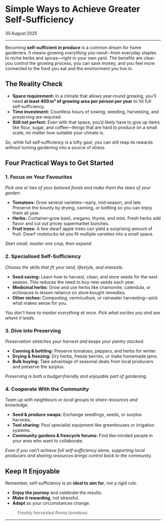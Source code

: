 # Simple Ways to Achieve Greater Self‑Sufficiency

30 August 2025  

---

Becoming **self‑sufficient in produce** is a common dream for home gardeners. It means growing *everything you need*—from everyday staples to niche herbs and spices—right in your own yard. The benefits are clear: you control the growing process, you can save money, and you feel more connected to the food you eat and the environment you live in.

## The Reality Check

- **Space requirement:** In a climate that allows year‑round growing, you’ll need **at least 400 m² of growing area per person per year** to hit full self‑sufficiency.  
- **Time investment:** Countless hours of sowing, weeding, harvesting, and preserving are required.  
- **Still not perfect:** Even with that space, you’d likely have to give up items like flour, sugar, and coffee—things that are hard to produce on a small scale, no matter how suitable your climate is.

So, while full self‑sufficiency is a lofty goal, you can still reap its rewards without turning gardening into a source of stress.

## Four Practical Ways to Get Started

### 1. Focus on Your Favourites

*Pick one or two of your beloved foods and make them the stars of your garden.*

- **Tomatoes:** Grow several varieties—early, mid‑season, and late. Preserve the bounty by drying, canning, or bottling so you can enjoy them all year.
- **Herbs:** Container‑grow basil, oregano, thyme, and mint. Fresh herbs add flavor and cut out pricey supermarket bunches.
- **Fruit trees:** A few dwarf apple trees can yield a surprising amount of fruit. Dwarf rootstocks let you fit multiple varieties into a small space.

*Start small, master one crop, then expand.*

### 2. Specialised Self‑Sufficiency

*Choose the skills that fit your land, lifestyle, and interests.*

- **Seed saving:** Learn how to harvest, clean, and store seeds for the next season. This reduces the need to buy new seeds each year.
- **Medicinal herbs:** Grow and use herbs like chamomile, calendula, or echinacea to lessen reliance on store‑bought remedies.
- **Other niches:** Composting, vermiculture, or rainwater harvesting—pick what makes sense for you.

*You don’t have to master everything at once. Pick what excites you and see where it leads.*

### 3. Dive into Preserving

*Preservation stretches your harvest and keeps your pantry stocked.*

- **Canning & bottling:** Preserve tomatoes, peppers, and herbs for winter.
- **Drying & freezing:** Dry herbs, freeze berries, or make homemade jams.
- **Bulk buying:** Take advantage of seasonal deals from local producers and preserve the surplus.

*Preserving is both a budget‑friendly and enjoyable part of gardening.*

### 4. Cooperate With the Community

*Team up with neighbours or local groups to share resources and knowledge.*

- **Seed & produce swaps:** Exchange seedlings, seeds, or surplus harvests.
- **Tool sharing:** Pool specialist equipment like greenhouses or irrigation systems.
- **Community gardens & freecycle forums:** Find like‑minded people in your area who want to collaborate.

*Even if you can’t achieve full self‑sufficiency alone, supporting local producers and sharing resources brings control back to the community.*

## Keep It Enjoyable

Remember, self‑sufficiency is an **ideal to aim for**, not a rigid rule.  
- **Enjoy the journey** and celebrate the results.  
- **Make it rewarding**, not stressful.  
- **Adapt** as your circumstances change.

> *Freshly harvested Roma tomatoes*  

---